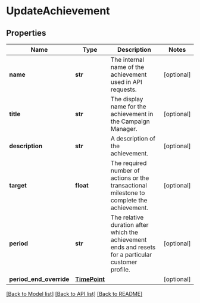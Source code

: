 # UpdateAchievement

## Properties
Name | Type | Description | Notes
------------ | ------------- | ------------- | -------------
**name** | **str** | The internal name of the achievement used in API requests.  | [optional] 
**title** | **str** | The display name for the achievement in the Campaign Manager. | [optional] 
**description** | **str** | A description of the achievement. | [optional] 
**target** | **float** | The required number of actions or the transactional milestone to complete the achievement. | [optional] 
**period** | **str** | The relative duration after which the achievement ends and resets for a particular customer profile.  | [optional] 
**period_end_override** | [**TimePoint**](TimePoint.md) |  | [optional] 

[[Back to Model list]](../README.md#documentation-for-models) [[Back to API list]](../README.md#documentation-for-api-endpoints) [[Back to README]](../README.md)


